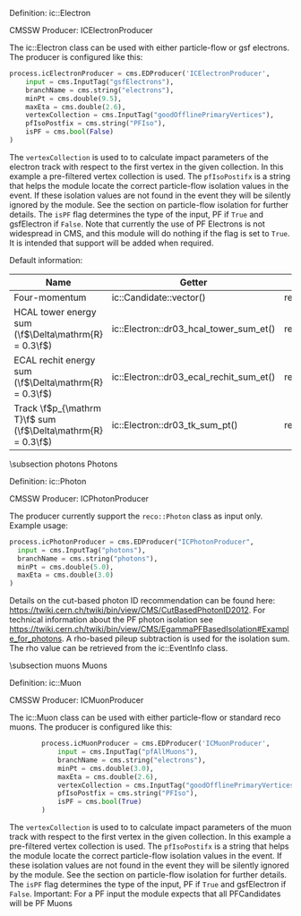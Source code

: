Definition: ic::Electron

CMSSW Producer: ICElectronProducer

The ic::Electron class can be used with either particle-flow or gsf electrons.
The producer is configured like this:

~~~~~~~~~~~~~py
process.icElectronProducer = cms.EDProducer('ICElectronProducer',
    input = cms.InputTag("gsfElectrons"),
    branchName = cms.string("electrons"),
    minPt = cms.double(9.5),
    maxEta = cms.double(2.6),
    vertexCollection = cms.InputTag("goodOfflinePrimaryVertices"),
    pfIsoPostfix = cms.string("PFIso"),
    isPF = cms.bool(False)
)
~~~~~~~~~~~~~
 The `vertexCollection` is used to to calculate impact parameters of the electron track with respect to the first vertex in the given collection.  In this example a pre-filtered vertex collection is used. The `pfIsoPostifx` is a string that helps the module locate the correct particle-flow isolation values in the event.  If these isolation values are not found in the event they will be silently ignored by the module. See the section on particle-flow isolation for further details. The `isPF` flag determines the type of the input, PF if `True` and gsfElectron if `False`.  Note that currently the use of PF Electrons is not widespread in CMS, and this module will do nothing if the flag is set to `True`.  It is intended that support will be added when required.

Default information:

Name          | Getter        | CMSSW Equivalent
------------- | ------------- | -------------
Four-momentum | ic::Candidate::vector() | reco::Candidate::p4()
HCAL tower energy sum (\f$\Delta\mathrm{R} = 0.3\f$)  | ic::Electron::dr03_hcal_tower_sum_et() | reco::GsfElectron::dr03HcalTowerSumEt()
ECAL rechit energy sum (\f$\Delta\mathrm{R} = 0.3\f$)  | ic::Electron::dr03_ecal_rechit_sum_et() | reco::GsfElectron::dr03EcalRecHitSumEt()
Track \f$p_{\mathrm T}\f$ sum (\f$\Delta\mathrm{R} = 0.3\f$)  | ic::Electron::dr03_tk_sum_pt() | reco::GsfElectron::dr03TkSumPt()

\subsection photons Photons

Definition: ic::Photon

CMSSW Producer: ICPhotonProducer

The producer currently support the `reco::Photon` class as input only. Example usage:

~~~~~~~~~~~~~py
process.icPhotonProducer = cms.EDProducer("ICPhotonProducer",
  input = cms.InputTag("photons"),
  branchName = cms.string("photons"),
  minPt = cms.double(5.0),
  maxEta = cms.double(3.0)
)
~~~~~~~~~~~~~

Details on the cut-based photon ID recommendation can be found here: https://twiki.cern.ch/twiki/bin/view/CMS/CutBasedPhotonID2012.
For technical information about the PF photon isolation see https://twiki.cern.ch/twiki/bin/view/CMS/EgammaPFBasedIsolation#Example_for_photons.
A rho-based pileup subtraction is used for the isolation sum.  The rho value can be retrieved from the ic::EventInfo class.


\subsection muons Muons

Definition: ic::Muon

CMSSW Producer: ICMuonProducer

The ic::Muon class can be used with either particle-flow or standard reco muons.
The producer is configured like this:

~~~~~~~~~~~~~py
		process.icMuonProducer = cms.EDProducer('ICMuonProducer',
		    input = cms.InputTag("pfAllMuons"),
		    branchName = cms.string("electrons"),
		    minPt = cms.double(3.0),
		    maxEta = cms.double(2.6),
		    vertexCollection = cms.InputTag("goodOfflinePrimaryVertices"),
		    pfIsoPostfix = cms.string("PFIso"),
		    isPF = cms.bool(True)
		)
~~~~~~~~~~~~~

The `vertexCollection` is used to to calculate impact parameters of the muon 
track with respect to the first vertex in the given collection.  In this example
a pre-filtered vertex collection is used. The `pfIsoPostifx` is a string that helps
the module locate the correct particle-flow isolation values in the event.  If
these isolation values are not found in the event they will be silently ignored by
the module. See the section on particle-flow isolation for further details.
The `isPF` flag determines the type of the input, PF if `True` and 
gsfElectron if `False`. Important:  For a PF input the module expects that all
PFCandidates will be PF Muons
